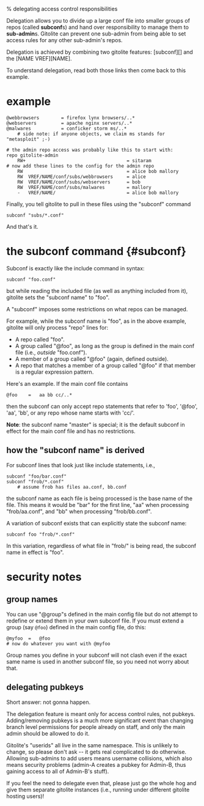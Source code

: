 % delegating access control responsibilities

Delegation allows you to divide up a large conf file into smaller groups of
repos (called **subconf**s) and hand over responsibility to manage them to
**sub-admin**s.  Gitolite can prevent one sub-admin from being able to set
access rules for any other sub-admin's repos.

Delegation is achieved by combining two gitolite features: [subconf][] and the
[NAME VREF][NAME].

To understand delegation, read both those links then come back to this
example.

# example

    @webbrowsers        = firefox lynx browsers/..*
    @webservers         = apache nginx servers/..*
    @malwares           = conficker storm ms/..*
        # side note: if anyone objects, we claim ms stands for "metasploit" ;-)

    # the admin repo access was probably like this to start with:
    repo gitolite-admin
        RW+                                     = sitaram
    # now add these lines to the config for the admin repo
        RW                                      = alice bob mallory
        RW  VREF/NAME/conf/subs/webbrowsers     = alice
        RW  VREF/NAME/conf/subs/webservers      = bob
        RW  VREF/NAME/conf/subs/malwares        = mallory
        -   VREF/NAME/                          = alice bob mallory

Finally, you tell gitolite to pull in these files using the "subconf" command

    subconf "subs/*.conf"

And that's it.

# the subconf command {#subconf}

Subconf is exactly like the include command in syntax:

    subconf "foo.conf"

but while reading the included file (as well as anything included from it),
gitolite sets the "subconf name" to "foo".

A "subconf" imposes some restrictions on what repos can be managed.

For example, while the subconf name is "foo", as in the above example,
gitolite will only process "repo" lines for:

  * A repo called "foo".
  * A group called "@foo", as long as the group is defined in the main conf
    file (i.e., *outside* "foo.conf").
  * A member of a group called "@foo" (again, defined outside).
  * A repo that matches a member of a group called "@foo" if that member is a
    regular expression pattern.

Here's an example.  If the main conf file contains

    @foo    =   aa bb cc/..*

then the subconf can only accept repo statements that refer to 'foo', '@foo',
'aa', 'bb', or any repo whose name starts with 'cc/'.

**Note**: the subconf name "master" is special; it is the default subconf in
effect for the main conf file and has no restrictions.

## how the "subconf name" is derived

For subconf lines that look just like include statements, i.e.,

    subconf "foo/bar.conf"
    subconf "frob/*.conf"
        # assume frob has files aa.conf, bb.conf

the subconf name as each file is being processed is the base name of the file.
This means it would be "bar" for the first line, "aa" when processing
"frob/aa.conf", and "bb" when processing "frob/bb.conf".

A variation of subconf exists that can explicitly state the subconf name:

    subconf foo "frob/*.conf"

In this variation, regardless of what file in "frob/" is being read, the
subconf name in effect is "foo".

# security notes

## group names

You can use "@group"s defined in the main config file but do not attempt to
redefine or extend them in your own subconf file.  If you must extend a group
(say `@foo`) defined in the main config file, do this:

    @myfoo  =   @foo
    # now do whatever you want with @myfoo

Group names you define in your subconf will not clash even if the exact same
name is used in another subconf file, so you need not worry about that.

## delegating pubkeys

Short answer: not gonna happen.

The delegation feature is meant only for access control rules, not pubkeys.
Adding/removing pubkeys is a much more significant event than changing branch
level permissions for people already on staff, and only the main admin should
be allowed to do it.

Gitolite's "userids" all live in the same namespace.  This is unlikely to
change, so please don't ask -- it gets real complicated to do otherwise.
Allowing sub-admins to add users means username collisions, which also means
security problems (admin-A creates a pubkey for Admin-B, thus gaining access
to all of Admin-B's stuff).

If you feel the need to delegate even that, please just go the whole hog and
give them separate gitolite instances (i.e., running under different gitolite
hosting users)!
